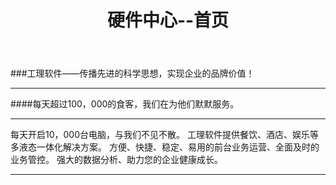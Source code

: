 ﻿---
layout: hardware
title: "硬件中心--首页"
categories: [hardwarecenter]
---
###工理软件——传播先进的科学思想，实现企业的品牌价值！
<hr/>
####每天超过100，000的食客，我们在为他们默默服务。
<hr/>
每天开启10，000台电脑，与我们不见不散。
工理软件提供餐饮、酒店、娱乐等多液态一体化解决方案。
方便、快捷、稳定、易用的前台业务运营、全面及时的业务管控。
强大的数据分析、助力您的企业健康成长。
<hr/>


